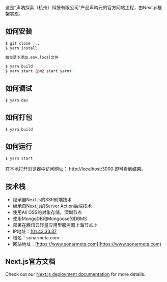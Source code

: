 这是“声呐探索（杭州）科技有限公司”产品声呐元的官方网站工程，由Next.js框架实现。

## 如何安装
```bash
$ git clone ...
$ yarn install

根目录下添加.env.local文件

$ yarn build
$ yarn start (pm2 start yarn)
```

## 如何调试

```bash
$ yarn dev
```

## 如何打包
```bash
$ yarn build
```

## 如何运行
```bash
$ yarn start
```

在本地打开浏览器中访问网址： [http://localhost:3000](http://localhost:3000) 即可看到结果。

## 技术栈

- 继承自Next.js的SSR前端技术
- 继承自Next.js的Server Action后端技术
- 使用Ali OSS的对象存储，深圳节点
- 使用MongoDB和Mongoose的DBMS
- 部署在腾讯云轻量应用型服务器上海节点上
- IP地址：[101.43.33.37](http://101.43.33.37)
- 域名：sonarmeta.com
- 网站地址：[https://www.sonarmeta.com](https://www.sonarmeta.com)


## Next.js官方文档

Check out our [Next.js deployment documentation](https://nextjs.org/docs/deployment) for more details.
